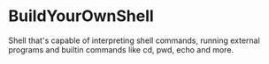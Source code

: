# BuildYourOwnShell
Shell that's capable of interpreting shell commands, running external programs and builtin commands like cd, pwd, echo and more.
